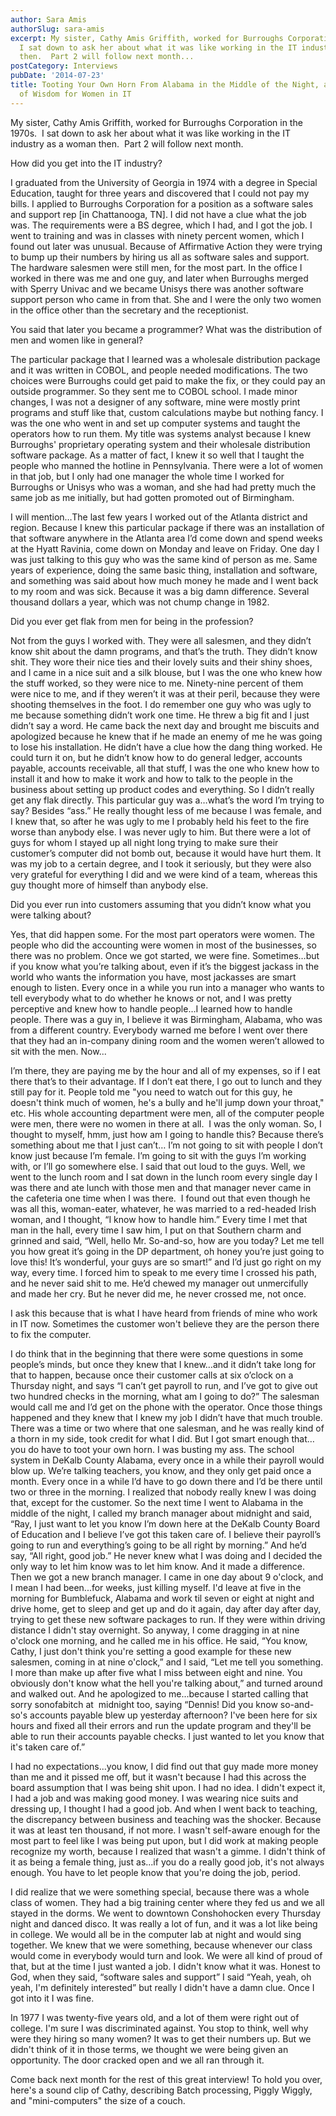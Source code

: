 ```yaml
---
author: Sara Amis
authorSlug: sara-amis
excerpt: My sister, Cathy Amis Griffith, worked for Burroughs Corporation in the 1970s. 
  I sat down to ask her about what it was like working in the IT industry as a woman
  then.  Part 2 will follow next month...
postCategory: Interviews
pubDate: '2014-07-23'
title: Tooting Your Own Horn From Alabama in the Middle of the Night, and Other Words
  of Wisdom for Women in IT
---
```

My sister, Cathy Amis Griffith, worked for Burroughs Corporation in the 1970s.  I sat down to ask her about what it was like working in the IT industry as a woman then.  Part 2 will follow next month.

How did you get into the IT industry?

I graduated from the University of Georgia in 1974 with a degree in Special Education, taught for three years and discovered that I could not pay my bills. I applied to Burroughs Corporation for a position as a software sales and support rep [in Chattanooga, TN]. I did not have a clue what the job was. The requirements were a BS degree, which I had, and I got the job. I went to training and was in classes with ninety percent women, which I found out later was unusual. Because of Affirmative Action they were trying to bump up their numbers by hiring us all as software sales and support. The hardware salesmen were still men, for the most part. In the office I worked in there was me and one guy, and later when Burroughs merged with Sperry Univac and we became Unisys there was another software support person who came in from that. She and I were the only two women in the office other than the secretary and the receptionist.

You said that later you became a programmer? What was the distribution of men and women like in general?

The particular package that I learned was a wholesale distribution package and it was written in COBOL, and people needed modifications. The two choices were Burroughs could get paid to make the fix, or they could pay an outside programmer. So they sent me to COBOL school. I made minor changes, I was not a designer of any software, mine were mostly print programs and stuff like that, custom calculations maybe but nothing fancy. I was the one who went in and set up computer systems and taught the operators how to run them. My title was systems analyst because I knew Burroughs' proprietary operating system and their wholesale distribution software package. As a matter of fact, I knew it so well that I taught the people who manned the hotline in Pennsylvania. There were a lot of women in that job, but I only had one manager the whole time I worked for Burroughs or Unisys who was a woman, and she had had pretty much the same job as me initially, but had gotten promoted out of Birmingham.

I will mention…The last few years I worked out of the Atlanta district and region. Because I knew this particular package if there was an installation of that software anywhere in the Atlanta area I’d come down and spend weeks at the Hyatt Ravinia, come down on Monday and leave on Friday. One day I was just talking to this guy who was the same kind of person as me. Same years of experience, doing the same basic thing, installation and software, and something was said about how much money he made and I went back to my room and was sick. Because it was a big damn difference. Several thousand dollars a year, which was not chump change in 1982.

Did you ever get flak from men for being in the profession?

Not from the guys I worked with. They were all salesmen, and they didn’t know shit about the damn programs, and that’s the truth. They didn’t know shit. They wore their nice ties and their lovely suits and their shiny shoes, and I came in a nice suit and a silk blouse, but I was the one who knew how the stuff worked, so they were nice to me. Ninety-nine percent of them were nice to me, and if they weren’t it was at their peril, because they were shooting themselves in the foot. I do remember one guy who was ugly to me because something didn’t work one time. He threw a big fit and I just didn’t say a word. He came back the next day and brought me biscuits and apologized because he knew that if he made an enemy of me he was going to lose his installation. He didn’t have a clue how the dang thing worked. He could turn it on, but he didn’t know how to do general ledger, accounts payable, accounts receivable, all that stuff, I was the one who knew how to install it and how to make it work and how to talk to the people in the business about setting up product codes and everything. So I didn’t really get any flak directly. This particular guy was a…what’s the word I’m trying to say? Besides “ass.” He really thought less of me because I was female, and I knew that, so after he was ugly to me I probably held his feet to the fire worse than anybody else. I was never ugly to him. But there were a lot of guys for whom I stayed up all night long trying to make sure their customer’s computer did not bomb out, because it would have hurt them. It was my job to a certain degree, and I took it seriously, but they were also very grateful for everything I did and we were kind of a team, whereas this guy thought more of himself than anybody else.

Did you ever run into customers assuming that you didn’t know what you were talking about?

Yes, that did happen some. For the most part operators were women. The people who did the accounting were women in most of the businesses, so there was no problem. Once we got started, we were fine. Sometimes…but if you know what you’re talking about, even if it’s the biggest jackass in the world who wants the information you have, most jackasses are smart enough to listen. Every once in a while you run into a manager who wants to tell everybody what to do whether he knows or not, and I was pretty perceptive and knew how to handle people…I learned how to handle people. There was a guy in, I believe it was Birmingham, Alabama, who was from a different country. Everybody warned me before I went over there that they had an in-company dining room and the women weren’t allowed to sit with the men. Now...

I’m there, they are paying me by the hour and all of my expenses, so if I eat there that’s to their advantage. If I don’t eat there, I go out to lunch and they still pay for it. People told me "you need to watch out for this guy, he doesn't think much of women, he's a bully and he'll jump down your throat," etc. His whole accounting department were men, all of the computer people were men, there were no women in there at all.  I was the only woman. So, I thought to myself, hmm, just how am I going to handle this? Because there’s something about me that I just can’t… I’m not going to sit with people I don’t know just because I’m female. I’m going to sit with the guys I’m working with, or I’ll go somewhere else. I said that out loud to the guys. Well, we went to the lunch room and I sat down in the lunch room every single day I was there and ate lunch with those men and that manager never came in the cafeteria one time when I was there.  I found out that even though he was all this, woman-eater, whatever, he was married to a red-headed Irish woman, and I thought, “I know how to handle him.” Every time I met that man in the hall, every time I saw him, I put on that Southern charm and grinned and said, “Well, hello Mr. So-and-so, how are you today? Let me tell you how great it’s going in the DP department, oh honey you’re just going to love this! It’s wonderful, your guys are so smart!” and I’d just go right on my way, every time. I forced him to speak to me every time I crossed his path, and he never said shit to me. He’d chewed my manager out unmercifully and made her cry. But he never did me, he never crossed me, not once.

I ask this because that is what I have heard from friends of mine who work in IT now. Sometimes the customer won't believe they are the person there to fix the computer.

I do think that in the beginning that there were some questions in some people’s minds, but once they knew that I knew…and it didn’t take long for that to happen, because once their customer calls at six o’clock on a Thursday night, and says “I can’t get payroll to run, and I’ve got to give out two hundred checks in the morning, what am I going to do?” The salesman would call me and I’d get on the phone with the operator. Once those things happened and they knew that I knew my job I didn’t have that much trouble. There was a time or two where that one salesman, and he was really kind of a thorn in my side, took credit for what I did. But I got smart enough that…you do have to toot your own horn. I was busting my ass. The school system in DeKalb County Alabama, every once in a while their payroll would blow up. We’re talking teachers, you know, and they only get paid once a month. Every once in a while I’d have to go down there and I’d be there until two or three in the morning. I realized that nobody really knew I was doing that, except for the customer. So the next time I went to Alabama in the middle of the night, I called my branch manager about midnight and said, “Ray, I just want to let you know I’m down here at the DeKalb County Board of Education and I believe I’ve got this taken care of. I believe their payroll’s going to run and everything’s going to be all right by morning.” And he’d say, “All right, good job.” He never knew what I was doing and I decided the only way to let him know was to let him know. And it made a difference. Then we got a new branch manager. I came in one day about 9 o'clock, and I mean I had been...for weeks, just killing myself. I'd leave at five in the morning for Bumblefuck, Alabama and work til seven or eight at night and drive home, get to sleep and get up and do it again, day after day after day, trying to get these new software packages to run. If they were within driving distance I didn't stay overnight. So anyway, I come dragging in at nine o'clock one morning, and he called me in his office. He said, “You know, Cathy, I just don't think you're setting a good example for these new salesmen, coming in at nine o'clock,” and I said, “Let me tell you something. I more than make up after five what I miss between eight and nine. You obviously don't know what the hell you're talking about,” and turned around and walked out. And he apologized to me...because I started calling that sorry sonofabitch at  midnight too, saying “Dennis! Did you know so-and-so's accounts payable blew up yesterday afternoon? I've been here for six hours and fixed all their errors and run the update program and they'll be able to run their accounts payable checks. I just wanted to let you know that it's taken care of.”

I had no expectations...you know, I did find out that guy made more money than me and it pissed me off, but it wasn't because I had this across the board assumption that I was being shit upon. I had no idea. I didn't expect it, I had a job and was making good money. I was wearing nice suits and dressing up, I thought I had a good job. And when I went back to teaching, the discrepancy between business and teaching was the shocker. Because it was at least ten thousand, if not more. I wasn't self-aware enough for the most part to feel like I was being put upon, but I did work at making people recognize my worth, because I realized that wasn't a gimme. I didn't think of it as being a female thing, just as...if you do a really good job, it's not always enough. You have to let people know that you're doing the job, period.

I did realize that we were something special, because there was a whole class of women. They had a big training center where they fed us and we all stayed in the dorms. We went to downtown Conshohocken every Thursday night and danced disco. It was really a lot of fun, and it was a lot like being in college. We would all be in the computer lab at night and would sing together. We knew that we were something, because whenever our class would come in everybody would turn and look. We were all kind of proud of that, but at the time I just wanted a job. I didn't know what it was. Honest to God, when they said, “software sales and support” I said “Yeah, yeah, oh yeah, I'm definitely interested” but really I didn't have a damn clue. Once I got into it I was fine.

In 1977 I was twenty-five years old, and a lot of them were right out of college. I'm sure I was discriminated against. You stop to think, well why were they hiring so many women? It was to get their numbers up. But we didn't think of it in those terms, we thought we were being given an opportunity. The door cracked open and we all ran through it.

Come back next month for the rest of this great interview! To hold you over, here's a sound clip of Cathy, describing Batch processing, Piggly Wiggly, and "mini-computers" the size of a couch.